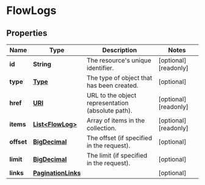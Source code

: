 

# FlowLogs

## Properties

| Name | Type | Description | Notes |
| ------------ | ------------- | ------------- | ------------- |
| **id** | **String** | The resource&#39;s unique identifier. |  [optional] [readonly] |
| **type** | [**Type**](Type.md) | The type of object that has been created. |  [optional] |
| **href** | [**URI**](URI.md) | URL to the object representation (absolute path). |  [optional] [readonly] |
| **items** | [**List&lt;FlowLog&gt;**](FlowLog.md) | Array of items in the collection. |  [optional] [readonly] |
| **offset** | [**BigDecimal**](BigDecimal.md) | The offset (if specified in the request). |  [optional] |
| **limit** | [**BigDecimal**](BigDecimal.md) | The limit (if specified in the request). |  [optional] |
| **links** | [**PaginationLinks**](PaginationLinks.md) |  |  [optional] |


